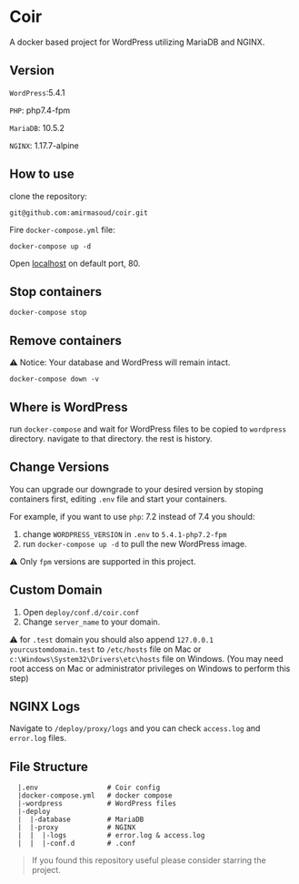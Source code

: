 # Coir

A docker based project for WordPress utilizing MariaDB and NGINX.

## Version

`WordPress`:5.4.1

`PHP`: php7.4-fpm

`MariaDB`: 10.5.2

`NGINX`: 1.17.7-alpine

## How to use

clone the repository:

```console
git@github.com:amirmasoud/coir.git
```

Fire `docker-compose.yml` file:

```console
docker-compose up -d
```

Open [localhost](http://localhost) on default port, 80.

## Stop containers

```console
docker-compose stop
```

## Remove containers

⚠️ Notice: Your database and WordPress will remain intact.

```console
docker-compose down -v
```

## Where is WordPress

run `docker-compose` and wait for WordPress files to be copied to `wordpress` directory. navigate to that directory. the rest is history.

## Change Versions

You can upgrade our downgrade to your desired version by stoping containers first, editing `.env` file and start your containers.

For example, if you want to use `php`: 7.2 instead of 7.4 you should:

1. change `WORDPRESS_VERSION` in `.env` to `5.4.1-php7.2-fpm`
2. run `docker-compose up -d` to pull the new WordPress image.

⚠️ Only `fpm` versions are supported in this project.

## Custom Domain

1. Open `deploy/conf.d/coir.conf`
2. Change `server_name` to your domain.

⚠️ for `.test` domain you should also append `127.0.0.1 yourcustomdomain.test` to `/etc/hosts` file on Mac or `c:\Windows\System32\Drivers\etc\hosts` file on Windows. (You may need root access on Mac or administrator privileges on Windows to perform this step)

## NGINX Logs

Navigate to `/deploy/proxy/logs` and you can check `access.log` and `error.log` files.

## File Structure

```console
  |.env                 # Coir config
  |docker-compose.yml   # docker compose
  |-wordpress           # WordPress files
  |-deploy
  |  |-database         # MariaDB
  |  |-proxy            # NGINX
  |  |  |-logs          # error.log & access.log
  |  |  |-conf.d        # .conf
```

> If you found this repository useful please consider starring the project.
